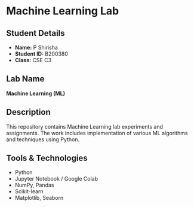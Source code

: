 # Machine Learning Lab

## Student Details
- **Name:** P Shirisha
- **Student ID:** B200380
- **Class:** CSE C3

## Lab Name
**Machine Learning (ML)**

## Description
This repository contains Machine Learning lab experiments and assignments. The work includes implementation of various ML algorithms and techniques using Python.

## Tools & Technologies
- Python
- Jupyter Notebook / Google Colab
- NumPy, Pandas
- Scikit-learn
- Matplotlib, Seaborn
